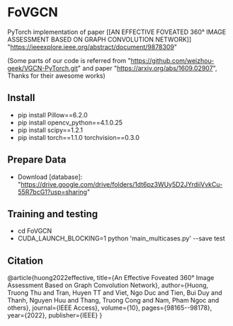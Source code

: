# FoVGCN

PyTorch implementation of paper [[AN EFFECTIVE FOVEATED 360° IMAGE ASSESSMENT BASED ON GRAPH CONVOLUTION NETWORK]] "https://ieeexplore.ieee.org/abstract/document/9878309"

(Some parts of our code is referred from "https://github.com/weizhou-geek/VGCN-PyTorch.git" and paper "https://arxiv.org/abs/1609.02907", Thanks for their awesome works)

## Install
- pip install Pillow==6.2.0
- pip install opencv_python==4.1.0.25
- pip install scipy==1.2.1
- pip install torch==1.1.0 torchvision==0.3.0

## Prepare Data
- Download [database]: "https://drive.google.com/drive/folders/1dt6pz3WUy5D2JYrdiiVvkCu-55R7bcG1?usp=sharing"

## Training and testing
- cd FoVGCN
- CUDA_LAUNCH_BLOCKING=1 python 'main_multicases.py' --save test

## Citation

@article{huong2022effective,
  title={An Effective Foveated 360° Image Assessment Based on Graph Convolution Network},
  author={Huong, Truong Thu and Tran, Huyen TT and Viet, Ngo Duc and Tien, Bui Duy and Thanh, Nguyen Huu and Thang, Truong Cong and Nam, Pham Ngoc and others},
  journal={IEEE Access},
  volume={10},
  pages={98165--98178},
  year={2022},
  publisher={IEEE}
}
